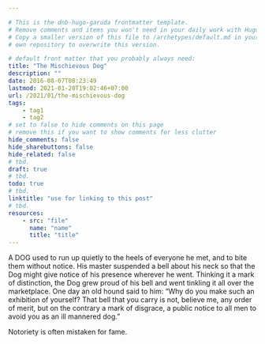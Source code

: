 ```yaml
---

# This is the dnb-hugo-garuda frontmatter template. 
# Remove comments and items you won't need in your daily work with Hugo.
# Copy a smaller version of this file to /archetypes/default.md in your
# own repository to overwrite this version.

# default front matter that you probably always need:
title: "The Mischievous Dog"
description: ""
date: 2016-08-07T08:23:49
lastmod: 2021-01-20T19:02:46+07:00
url: /2021/01/the-mischievous-dog
tags:
    - tag1
    - tag2
# set to false to hide comments on this page
# remove this if you want to show comments for less clutter
hide_comments: false
hide_sharebuttons: false
hide_related: false
# tbd.
draft: true
# tbd.
todo: true
# tbd.
linktitle: "use for linking to this post"
# tbd.
resources:
    - src: "file"
      name: "name"
      title: "title"
---
```

A DOG used to run up quietly to the heels of everyone he met, and to bite them without notice. His master suspended a bell about his neck so that the Dog might give notice of his presence wherever he went. Thinking it a mark of distinction, the Dog grew proud of his bell and went tinkling it all over the marketplace. One day an old hound said to him: “Why do you make such an exhibition of yourself? That bell that you carry is not, believe me, any order of merit, but on the contrary a mark of disgrace, a public notice to all men to avoid you as an ill mannered dog.”

Notoriety is often mistaken for fame.


